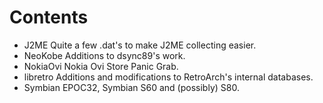 # Contents

* J2ME
  Quite a few .dat's to make J2ME collecting easier.
* NeoKobe
  Additions to dsync89's work.
* NokiaOvi
  Nokia Ovi Store Panic Grab.
* libretro
  Additions and modifications to RetroArch's internal databases.
* Symbian
  EPOC32, Symbian S60 and (possibly) S80.
